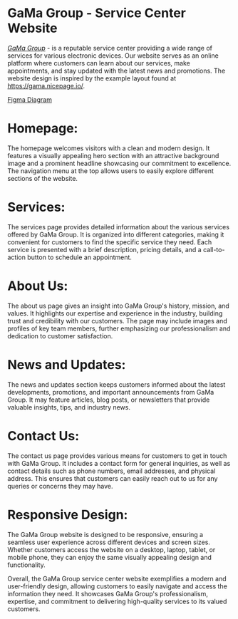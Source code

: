 # GaMa Group - Service Center Website


[_GaMa Group_](https://gama.nicepage.io/) - is a reputable service center providing a wide range of services for various electronic devices. Our website serves as an online platform where customers can learn about our services, make appointments, and stay updated with the latest news and promotions. The website design is inspired by the example layout found at https://gama.nicepage.io/.

[ Figma Diagram ](https://www.figma.com/file/KFQiquEDLN6rV2OsT7PhD6/Service-Site?type=whiteboard&node-id=0%3A1&t=aXcnieFsx32B93G0-1)

# Homepage:
The homepage welcomes visitors with a clean and modern design. It features a visually appealing hero section with an attractive background image and a prominent headline showcasing our commitment to excellence. The navigation menu at the top allows users to easily explore different sections of the website.

# Services:
The services page provides detailed information about the various services offered by GaMa Group. It is organized into different categories, making it convenient for customers to find the specific service they need. Each service is presented with a brief description, pricing details, and a call-to-action button to schedule an appointment.

# About Us:
The about us page gives an insight into GaMa Group's history, mission, and values. It highlights our expertise and experience in the industry, building trust and credibility with our customers. The page may include images and profiles of key team members, further emphasizing our professionalism and dedication to customer satisfaction.

# News and Updates:
The news and updates section keeps customers informed about the latest developments, promotions, and important announcements from GaMa Group. It may feature articles, blog posts, or newsletters that provide valuable insights, tips, and industry news.

# Contact Us:
The contact us page provides various means for customers to get in touch with GaMa Group. It includes a contact form for general inquiries, as well as contact details such as phone numbers, email addresses, and physical address. This ensures that customers can easily reach out to us for any queries or concerns they may have.

# Responsive Design:
The GaMa Group website is designed to be responsive, ensuring a seamless user experience across different devices and screen sizes. Whether customers access the website on a desktop, laptop, tablet, or mobile phone, they can enjoy the same visually appealing design and functionality.

Overall, the GaMa Group service center website exemplifies a modern and user-friendly design, allowing customers to easily navigate and access the information they need. It showcases GaMa Group's professionalism, expertise, and commitment to delivering high-quality services to its valued customers.
